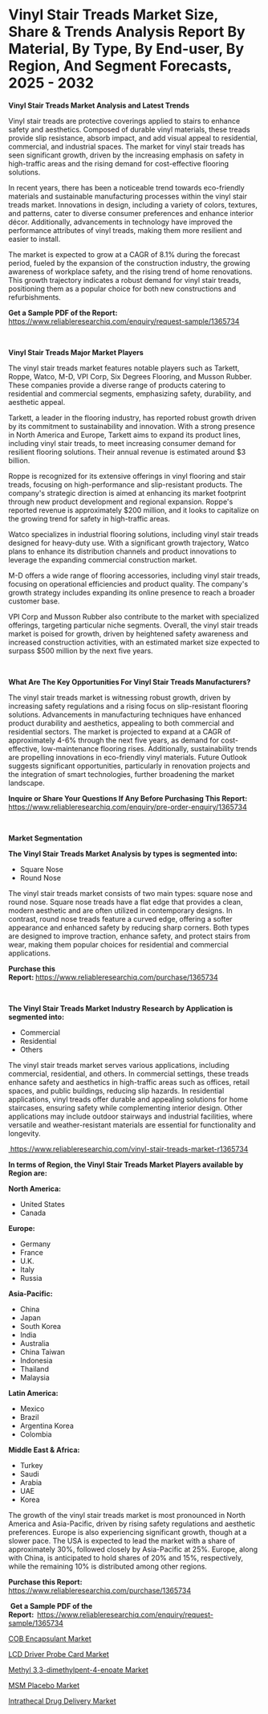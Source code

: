 <p><h1>Vinyl Stair Treads Market Size, Share & Trends Analysis Report By Material, By Type, By End-user, By Region, And Segment Forecasts, 2025 - 2032</h1></p><p><strong>Vinyl Stair Treads Market Analysis and Latest Trends</strong></p>
<p><p>Vinyl stair treads are protective coverings applied to stairs to enhance safety and aesthetics. Composed of durable vinyl materials, these treads provide slip resistance, absorb impact, and add visual appeal to residential, commercial, and industrial spaces. The market for vinyl stair treads has seen significant growth, driven by the increasing emphasis on safety in high-traffic areas and the rising demand for cost-effective flooring solutions.</p><p>In recent years, there has been a noticeable trend towards eco-friendly materials and sustainable manufacturing processes within the vinyl stair treads market. Innovations in design, including a variety of colors, textures, and patterns, cater to diverse consumer preferences and enhance interior décor. Additionally, advancements in technology have improved the performance attributes of vinyl treads, making them more resilient and easier to install.</p><p>The market is expected to grow at a CAGR of 8.1% during the forecast period, fueled by the expansion of the construction industry, the growing awareness of workplace safety, and the rising trend of home renovations. This growth trajectory indicates a robust demand for vinyl stair treads, positioning them as a popular choice for both new constructions and refurbishments.</p></p>
<p><strong>Get a Sample PDF of the Report:&nbsp;</strong> <a href="https://www.reliableresearchiq.com/enquiry/request-sample/1365734?utm_campaign=1137&utm_medium=2&utm_source=Github&utm_content=ia&utm_term=22032025&utm_id=vinyl-stair-treads">https://www.reliableresearchiq.com/enquiry/request-sample/1365734</a></p>
<p>&nbsp;</p>
<p><strong>Vinyl Stair Treads Major Market Players</strong></p>
<p><p>The vinyl stair treads market features notable players such as Tarkett, Roppe, Watco, M-D, VPI Corp, Six Degrees Flooring, and Musson Rubber. These companies provide a diverse range of products catering to residential and commercial segments, emphasizing safety, durability, and aesthetic appeal.</p><p>Tarkett, a leader in the flooring industry, has reported robust growth driven by its commitment to sustainability and innovation. With a strong presence in North America and Europe, Tarkett aims to expand its product lines, including vinyl stair treads, to meet increasing consumer demand for resilient flooring solutions. Their annual revenue is estimated around $3 billion.</p><p>Roppe is recognized for its extensive offerings in vinyl flooring and stair treads, focusing on high-performance and slip-resistant products. The company's strategic direction is aimed at enhancing its market footprint through new product development and regional expansion. Roppe's reported revenue is approximately $200 million, and it looks to capitalize on the growing trend for safety in high-traffic areas.</p><p>Watco specializes in industrial flooring solutions, including vinyl stair treads designed for heavy-duty use. With a significant growth trajectory, Watco plans to enhance its distribution channels and product innovations to leverage the expanding commercial construction market.</p><p>M-D offers a wide range of flooring accessories, including vinyl stair treads, focusing on operational efficiencies and product quality. The company's growth strategy includes expanding its online presence to reach a broader customer base.</p><p>VPI Corp and Musson Rubber also contribute to the market with specialized offerings, targeting particular niche segments. Overall, the vinyl stair treads market is poised for growth, driven by heightened safety awareness and increased construction activities, with an estimated market size expected to surpass $500 million by the next five years.</p></p>
<p>&nbsp;</p>
<p><strong>What Are The Key Opportunities For Vinyl Stair Treads Manufacturers?</strong></p>
<p><p>The vinyl stair treads market is witnessing robust growth, driven by increasing safety regulations and a rising focus on slip-resistant flooring solutions. Advancements in manufacturing techniques have enhanced product durability and aesthetics, appealing to both commercial and residential sectors. The market is projected to expand at a CAGR of approximately 4-6% through the next five years, as demand for cost-effective, low-maintenance flooring rises. Additionally, sustainability trends are propelling innovations in eco-friendly vinyl materials. Future Outlook suggests significant opportunities, particularly in renovation projects and the integration of smart technologies, further broadening the market landscape.</p></p>
<p><strong>Inquire or Share Your Questions If Any Before Purchasing This Report:</strong> <a href="https://www.reliableresearchiq.com/enquiry/pre-order-enquiry/1365734?utm_campaign=1137&utm_medium=2&utm_source=Github&utm_content=ia&utm_term=22032025&utm_id=vinyl-stair-treads">https://www.reliableresearchiq.com/enquiry/pre-order-enquiry/1365734</a></p>
<p>&nbsp;</p>
<p><strong>Market Segmentation</strong></p>
<p><strong>The Vinyl Stair Treads Market Analysis by types is segmented into:</strong></p>
<p><ul><li>Square Nose</li><li>Round Nose</li></ul></p>
<p><p>The vinyl stair treads market consists of two main types: square nose and round nose. Square nose treads have a flat edge that provides a clean, modern aesthetic and are often utilized in contemporary designs. In contrast, round nose treads feature a curved edge, offering a softer appearance and enhanced safety by reducing sharp corners. Both types are designed to improve traction, enhance safety, and protect stairs from wear, making them popular choices for residential and commercial applications.</p></p>
<p><strong>Purchase this Report:&nbsp;</strong><a href="https://www.reliableresearchiq.com/purchase/1365734?utm_campaign=1137&utm_medium=2&utm_source=Github&utm_content=ia&utm_term=22032025&utm_id=vinyl-stair-treads">https://www.reliableresearchiq.com/purchase/1365734</a></p>
<p>&nbsp;</p>
<p><strong>The Vinyl Stair Treads Market Industry Research by Application is segmented into:</strong></p>
<p><ul><li>Commercial</li><li>Residential</li><li>Others</li></ul></p>
<p><p>The vinyl stair treads market serves various applications, including commercial, residential, and others. In commercial settings, these treads enhance safety and aesthetics in high-traffic areas such as offices, retail spaces, and public buildings, reducing slip hazards. In residential applications, vinyl treads offer durable and appealing solutions for home staircases, ensuring safety while complementing interior design. Other applications may include outdoor stairways and industrial facilities, where versatile and weather-resistant materials are essential for functionality and longevity.</p></p>
<p><a href="https://www.reliableresearchiq.com/vinyl-stair-treads-market-r1365734?utm_campaign=1137&utm_medium=2&utm_source=Github&utm_content=ia&utm_term=22032025&utm_id=vinyl-stair-treads">&nbsp;https://www.reliableresearchiq.com/vinyl-stair-treads-market-r1365734</a></p>
<p><strong>In terms of Region, the Vinyl Stair Treads Market Players available by Region are:</strong></p>
<p>
    <p> <strong> North America: </strong>
        <ul>
            <li>United States</li>
            <li>Canada</li>
        </ul>
        </p> 
    <p> <strong> Europe: </strong>
        <ul>
            <li>Germany</li>
            <li>France</li>
            <li>U.K.</li>
            <li>Italy</li>
            <li>Russia</li>
        </ul>
        </p> 
    <p> <strong> Asia-Pacific: </strong>
        <ul>
            <li>China</li>
            <li>Japan</li>
            <li>South Korea</li>
            <li>India</li>
            <li>Australia</li>
            <li>China Taiwan</li>
            <li>Indonesia</li>
            <li>Thailand</li>
            <li>Malaysia</li>
        </ul>
        </p> 
    <p> <strong> Latin America: </strong>
        <ul>
            <li>Mexico</li>
            <li>Brazil</li>
            <li>Argentina Korea</li>
            <li>Colombia</li>
        </ul>
        </p> 
    <p> <strong> Middle East & Africa: </strong>
        <ul>
            <li>Turkey</li>
            <li>Saudi</li>
            <li>Arabia</li>
            <li>UAE</li>
            <li>Korea</li>
        </ul>
    </p>
    </p>
<p><p>The growth of the vinyl stair treads market is most pronounced in North America and Asia-Pacific, driven by rising safety regulations and aesthetic preferences. Europe is also experiencing significant growth, though at a slower pace. The USA is expected to lead the market with a share of approximately 30%, followed closely by Asia-Pacific at 25%. Europe, along with China, is anticipated to hold shares of 20% and 15%, respectively, while the remaining 10% is distributed among other regions.</p></p>
<p><strong>Purchase this Report: </strong><a href="https://www.reliableresearchiq.com/purchase/1365734?utm_campaign=1137&utm_medium=2&utm_source=Github&utm_content=ia&utm_term=22032025&utm_id=vinyl-stair-treads">https://www.reliableresearchiq.com/purchase/1365734</a></p>
<p>&nbsp;<strong>Get a Sample PDF of the Report:&nbsp;&nbsp;</strong><a href="https://www.reliableresearchiq.com/enquiry/request-sample/1365734?utm_campaign=1137&utm_medium=2&utm_source=Github&utm_content=ia&utm_term=22032025&utm_id=vinyl-stair-treads">https://www.reliableresearchiq.com/enquiry/request-sample/1365734</a></p>
<p><strong></strong></p>
<p><p><a href="https://github.com/doganaqev/Market-Research-Report-List-1/blob/main/cob-encapsulant-market.md?utm_campaign=1137&utm_medium=2&utm_source=Github&utm_content=ia&utm_term=22032025&utm_id=vinyl-stair-treads">COB Encapsulant Market</a></p><p><a href="https://github.com/burnicndole/Market-Research-Report-List-1/blob/main/lcd-driver-probe-card-market.md?utm_campaign=1137&utm_medium=2&utm_source=Github&utm_content=ia&utm_term=22032025&utm_id=vinyl-stair-treads">LCD Driver Probe Card Market</a></p><p><a href="https://github.com/cevzarvargem/Market-Research-Report-List-1/blob/main/methyl-33-dimethylpent-4-enoate-market.md?utm_campaign=1137&utm_medium=2&utm_source=Github&utm_content=ia&utm_term=22032025&utm_id=vinyl-stair-treads">Methyl 3,3-dimethylpent-4-enoate Market</a></p><p><a href="https://github.com/navodfetiya/Market-Research-Report-List-1/blob/main/msm-placebo-market.md?utm_campaign=1137&utm_medium=2&utm_source=Github&utm_content=ia&utm_term=22032025&utm_id=vinyl-stair-treads">MSM Placebo Market</a></p><p><a href="https://github.com/omemaeuseda/Market-Research-Report-List-1/blob/main/intrathecal-drug-delivery-market.md?utm_campaign=1137&utm_medium=2&utm_source=Github&utm_content=ia&utm_term=22032025&utm_id=vinyl-stair-treads">Intrathecal Drug Delivery Market</a></p></p>